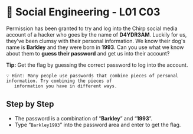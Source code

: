 # 🐩 Social Engineering - L01 C03

Permission has been granted to try and log into the Chirp social media account of a hacker who goes by the name of **D4YDR3AM**. Luckily for us, they've been clumsy with their personal information. We know their dog's name is **Barkley** and they were born in **1993**. Can you use what we know about them to **guess their password** and get us into their account?

**Tip:** Get the flag by guessing the correct password to log into the account.

```
💡 Hint: Many people use passwords that combine pieces of personal information. Try combining the pieces of 
   information you have in different ways.
```

## Step by Step

- The password is a combination of “**Barkley**” and “**1993**”.
- Type “`Barkley1993`” into the password area and enter to get the flag.
